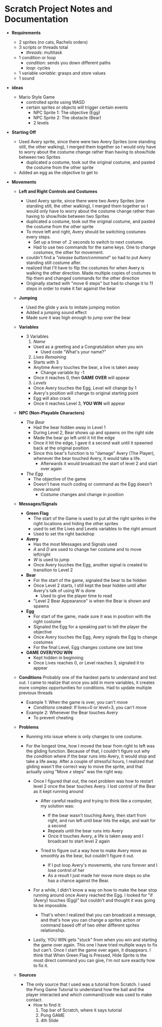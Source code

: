 # Scratch Project Notes and Documentation

- **Requirements**
  - 2 sprites (no cats, Rachels orders)
  - 3 scripts or threads total
    - *threads*: multitask
  - 1 condition or loop
    - *condition*: sends you down different paths
    - *loop*: cycles
  - 1 variable
    *variable*: grasps and store values
  - 1 sound

- **ideas**
  - Mario Style Game
    - controlled sprite using WASD
    - certain sprites or objects will trigger certain events
      - NPC Sprite 1: The objective (Egg)
      - NPC Sprite 2: The obstacle (Bear)
      - 2 levels


- **Starting Off**
  - Used Avery sprite, since there were two Avery Sprites (one standing still, the other walking), I merged them together so I would only have to worry about the costume change rather than having to show/hide between two Sprites
    - duplicated a costume, took out the original costume, and pasted the costume from the other sprite
  - Added an egg as the objective to get to


- **Movements**
  - **Left and Right Controls and Costumes**
    - Used Avery sprite, since there were two Avery Sprites (one standing still, the other walking), I merged them together so I would only have to worry about the costume change rather than having to show/hide between two Sprites
    - duplicated a costume, took out the original costume, and pasted the costume from the other sprite
    - To move left and right, Avery should be switching costumes every steps.
      - Set up a timer of .2 seconds to switch to next costume.
      - Had to use two commands for the same keys. One to change costumes, the other for movement.
    - couldn't find a *"release button/command"* so had to put Avery standing still costume after.
    - realized that I'll have to flip the costumes for when Avery is walking the other direction. Made multiple copies of costumes to flip them and changed commands for the other direction
    - Originally started with "move 6 steps" but had to change it to 11 steps in order to make it fair against the bear
  - **Jumping**
    - Used the glide y axis to imitate jumping motion
    - Added a jumping sound effect
    - Made sure it was high enough to jump over the bear


  - **Variables**
    - 3 Variables
      1. *Name*
        - Used as a greeting and a Congratulation when you win
          - Used code "What's your name?"
      2. *Lives Remaining*
        - Starts with 3
        - Anytime Avery touches the bear, a live is taken away
          - Change variable by -1
        - Once it reaches 0, then **GAME OVER** will appear    
      3. *Levels*
        - Once Avery touches the Egg, Level will change by 1
        - Avery's position will change to original starting point
        - Egg will also crack
        - Once it reaches Level 3, **YOU WIN** will appear

  - **NPC (Non-Playable Characters)**
    - *The Bear*
      - Had the bear hidden away in Level 1
      - During Level 2, Bear shows up and spawns on the right side
      - Made the bear go left until it hit the edge
      - Once it hit the edge, I gave it a second wait until it spawned back at the original position
      - Since this bear's function is to "damage" Avery (The Player), whenever the bear touched Avery, it would take a life.
        - Afterwards it would broadcast the start of level 2 and start over again
    - *The Egg*
      - The objective of the game
      - Doesn't have much coding or command as the Egg doesn't move around
        - Costume changes and change in position

  - **Messages/Signals**
    - **Green Flag**
      - The start of the Game is used to put all the right sprites in the right locations and hiding the other sprites
      - used to set the Lives and Levels variables to the right amount
      - Used to set the right backdrop
    - **Avery**
      - Has the most Messages and Signals used
      - *A* and *D* are used to change her costume and to move left/right
      - *W* is used to jump
      - Once Avery touches the Egg, another signal is created to transition to Level 2
    - **Bear**
      - For the start of the game, signaled the bear to be hidden
      - Once Level 2 starts, I still kept the bear hidden until after Avery's talk of using W is done
        - Used to give the player time to read
      - "Level 2 Bear Appearance" is when the Bear is shown and spawns
    - **Egg**
      - For start of the game, made sure it was in position with the right costume
      - Signaled the Egg for a speaking part to tell the player the objective
      - Once Avery touches the Egg, Avery signals the Egg to change costumes
      - For the final Level, Egg changes costume one last time
    - **GAME OVER/YOU WIN**
      - Kept hidden in beginning
      - Once Lives reaches 0, or Level reaches 3, signaled it to appear

  - **Conditions**
      Probably one of the hardest parts to understand and test out. I came to realize that once you add in more variables, it creates more complex opportunities for conditions. Had to update multiple previous threads
      - Example 1: When the game is over, you can't move
        - *Conditions* created: If lives=0 or level=3, you can't move
      - Example 2: Whenever the Bear touches Avery
        - To prevent cheating




  - **Problems**
    - Running into issue where is only changes to one costume.
    - For the longest time, how I moved the bear from right to left was the gliding function. Because of that, I couldn't figure out why the condition where if the bear runs into Avery, it would stop and take a life away. After a couple of stressful hours, I realized that gliding wasn't the correct way to move the sprite, and that actually using "Move *x* steps" was the right way.

      - Once I figured that out, the next problem was how to restart level 2 once the bear touches Avery. I lost control of the Bear as it kept running around
        - After careful reading and trying to think like a computer, my solution was:
          - If the bear wasn't touching Avery, then start from right, and run left until bear hits the edge, and wait for a second
          - Repeats until the bear runs into Avery
          - Once it touches Avery, a life is taken away and I broadcast to start level 2 again

        - Tried to figure out a way how to make Avery move as smoothly as the bear, but couldn't figure it out.
          - If I put loop Avery's movements, she runs forever and I lose control of her
          - As a result I just made her move more steps so she has a chance against the Bear.

      - For a while, I didn't know a way on how to make the bear stop running around once Avery reached the Egg. I looked for "if (Avery) touches (Egg)" but couldn't and thought it was going to be impossible.
        - That's when I realized that you can broadcast a message, and that's how you can change a sprites action or command based off of two other different sprites relationship.

      - Lastly, YOU WIN gets "stuck" from when you win and starting the game over again. This one I have tried multiple ways to fix but can't. Once I start the game over again, it disappears. I think that When Green Flag is Pressed, Hide Sprite is the most direct command you can give, I'm not sure exactly how to fix it.

  - **Sources**
    - The only source that I used was a tutorial from Scratch. I used the Pong Game Tutorial to understand how the ball and the player interacted and which command/code was used to make contact.
      - How to find it:
        1. Top bar of Scratch, where it says tutorial
        2. Pong GAME
        3. 4th Slide
